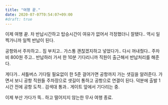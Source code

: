 ```yaml
---
title: "여행 끝."
date: 2020-07-07T0:54:07+09:00
#draft: true
---
```

이제 여행 끝. 차 반납시간하고 탑승시간이 여유가 없어서
걱정했더니 잘됐다.. 역시 일찍가니까 일찍 반납이 된다.

공항와서 주차하고.. 짐 부치고.. 가스통 괜찮겠지하고 넣었다가..
다시 꺼내줬다.. 주차비 800원 주고.. 반납하러 가서 한 10분
기다리니까 직원이 출근해서 반납처리를 해준다.

게다가.. 셔틀버스 기다릴 필요없이 한 5준 걸어가면 공항까지
가는 샛길을 알려준다. 가면서 보니 공항 직원들 주차장으로
샛길이 통하고 공항으로 연결이 된다. 덕분에 출발 1시간 전에
공항 도착.. 검색대 통과.. 게이트 앞에서 기다리는 중.

이제 부산 가다가 뚝.. 하고 떨어지지 않는한 무사 여행 종료.
